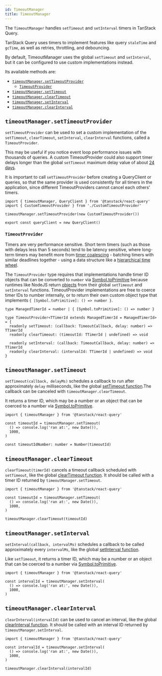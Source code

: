 ```yaml
---
id: TimeoutManager
title: TimeoutManager
---
```


The `TimeoutManager` handles `setTimeout` and `setInterval` timers in TanStack Query.

TanStack Query uses timers to implement features like query `staleTime` and `gcTime`, as well as retries, throttling, and debouncing.

By default, TimeoutManager uses the global `setTimeout` and `setInterval`, but it can be configured to use custom implementations instead.

Its available methods are:

- [`timeoutManager.setTimeoutProvider`](#timeoutmanagersettimeoutprovider)
  - [`TimeoutProvider`](#timeoutprovider)
- [`timeoutManager.setTimeout`](#timeoutmanagersettimeout)
- [`timeoutManager.clearTimeout`](#timeoutmanagercleartimeout)
- [`timeoutManager.setInterval`](#timeoutmanagersetinterval)
- [`timeoutManager.clearInterval`](#timeoutmanagerclearinterval)

## `timeoutManager.setTimeoutProvider`

`setTimeoutProvider` can be used to set a custom implementation of the `setTimeout`, `clearTimeout`, `setInterval`, `clearInterval` functions, called a `TimeoutProvider`.

This may be useful if you notice event loop performance issues with thousands of queries. A custom TimeoutProvider could also support timer delays longer than the global `setTimeout` maximum delay value of about [24 days](https://developer.mozilla.org/en-US/docs/Web/API/Window/setTimeout#maximum_delay_value).

It is important to call `setTimeoutProvider` before creating a QueryClient or queries, so that the same provider is used consistently for all timers in the application, since different TimeoutProviders cannot cancel each others' timers.

```tsx
import { timeoutManager, QueryClient } from '@tanstack/react-query'
import { CustomTimeoutProvider } from './CustomTimeoutProvider'

timeoutManager.setTimeoutProvider(new CustomTimeoutProvider())

export const queryClient = new QueryClient()
```

### `TimeoutProvider`

Timers are very performance sensitive. Short term timers (such as those with delays less than 5 seconds) tend to be latency sensitive, where long-term timers may benefit more from [timer coalescing](https://en.wikipedia.org/wiki/Timer_coalescing) - batching timers with similar deadlines together - using a data structure like a [hierarchical time wheel](https://www.npmjs.com/package/timer-wheel).

The `TimeoutProvider` type requires that implementations handle timer ID objects that can be converted to `number` via [Symbol.toPrimitive][toPrimitive] because runtimes like NodeJS return [objects][nodejs-timeout] from their global `setTimeout` and `setInterval` functions. TimeoutProvider implementations are free to coerce timer IDs to number internally, or to return their own custom object type that implements `{ [Symbol.toPrimitive]: () => number }`.

[nodejs-timeout]: https://nodejs.org/api/timers.html#class-timeout
[toPrimitive]: https://developer.mozilla.org/en-US/docs/Web/JavaScript/Reference/Global_Objects/Symbol/toPrimitive

```tsx
type ManagedTimerId = number | { [Symbol.toPrimitive]: () => number }

type TimeoutProvider<TTimerId extends ManagedTimerId = ManagedTimerId> = {
  readonly setTimeout: (callback: TimeoutCallback, delay: number) => TTimerId
  readonly clearTimeout: (timeoutId: TTimerId | undefined) => void

  readonly setInterval: (callback: TimeoutCallback, delay: number) => TTimerId
  readonly clearInterval: (intervalId: TTimerId | undefined) => void
}
```

## `timeoutManager.setTimeout`

`setTimeout(callback, delayMs)` schedules a callback to run after approximately `delay` milliseconds, like the global [setTimeout function](https://developer.mozilla.org/en-US/docs/Web/API/Window/setTimeout).The callback can be canceled with `timeoutManager.clearTimeout`.

It returns a timer ID, which may be a number or an object that can be coerced to a number via [Symbol.toPrimitive][toPrimitive].

```tsx
import { timeoutManager } from '@tanstack/react-query'

const timeoutId = timeoutManager.setTimeout(
  () => console.log('ran at:', new Date()),
  1000,
)

const timeoutIdNumber: number = Number(timeoutId)
```

## `timeoutManager.clearTimeout`

`clearTimeout(timerId)` cancels a timeout callback scheduled with `setTimeout`, like the global [clearTimeout function](https://developer.mozilla.org/en-US/docs/Web/API/Window/clearTimeout). It should be called with a timer ID returned by `timeoutManager.setTimeout`.

```tsx
import { timeoutManager } from '@tanstack/react-query'

const timeoutId = timeoutManager.setTimeout(
  () => console.log('ran at:', new Date()),
  1000,
)

timeoutManager.clearTimeout(timeoutId)
```

## `timeoutManager.setInterval`

`setInterval(callback, intervalMs)` schedules a callback to be called approximately every `intervalMs`, like the global [setInterval function](https://developer.mozilla.org/en-US/docs/Web/API/Window/setInterval).

Like `setTimeout`, it returns a timer ID, which may be a number or an object that can be coerced to a number via [Symbol.toPrimitive](https://developer.mozilla.org/en-US/docs/Web/JavaScript/Reference/Global_Objects/Symbol/toPrimitive).

```tsx
import { timeoutManager } from '@tanstack/react-query'

const intervalId = timeoutManager.setInterval(
  () => console.log('ran at:', new Date()),
  1000,
)
```

## `timeoutManager.clearInterval`

`clearInterval(intervalId)` can be used to cancel an interval, like the global [clearInterval function](https://developer.mozilla.org/en-US/docs/Web/API/Window/clearInterval). It should be called with an interval ID returned by `timeoutManager.setInterval`.

```tsx
import { timeoutManager } from '@tanstack/react-query'

const intervalId = timeoutManager.setInterval(
  () => console.log('ran at:', new Date()),
  1000,
)

timeoutManager.clearInterval(intervalId)
```
